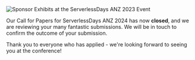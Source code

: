 <img src="../img/2024-cfp.png" class="ba br2 shadow-5" alt="Sponsor Exhibits at the ServerlessDays ANZ 2023 Event">

Our Call for Papers for ServerlessDays ANZ 2024 has now **closed**, and we are reviewing your many fantastic submissions. We will be in touch to confirm the outcome of your submission.

Thank you to everyone who has applied - we're looking forward to seeing you at the conference!